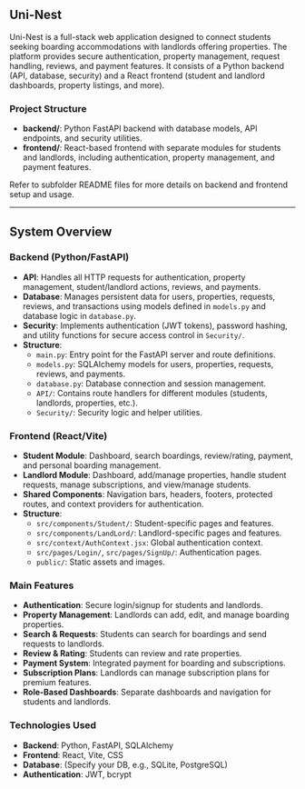 ## Uni-Nest 

Uni-Nest is a full-stack web application designed to connect students seeking boarding accommodations with landlords offering properties. The platform provides secure authentication, property management, request handling, reviews, and payment features. It consists of a Python backend (API, database, security) and a React frontend (student and landlord dashboards, property listings, and more).

### Project Structure

- **backend/**: Python FastAPI backend with database models, API endpoints, and security utilities.
- **frontend/**: React-based frontend with separate modules for students and landlords, including authentication, property management, and payment features.

Refer to subfolder README files for more details on backend and frontend setup and usage.

---

## System Overview

### Backend (Python/FastAPI)

- **API**: Handles all HTTP requests for authentication, property management, student/landlord actions, reviews, and payments.
- **Database**: Manages persistent data for users, properties, requests, reviews, and transactions using models defined in `models.py` and database logic in `database.py`.
- **Security**: Implements authentication (JWT tokens), password hashing, and utility functions for secure access control in `Security/`.
- **Structure**:
  - `main.py`: Entry point for the FastAPI server and route definitions.
  - `models.py`: SQLAlchemy models for users, properties, requests, reviews, and payments.
  - `database.py`: Database connection and session management.
  - `API/`: Contains route handlers for different modules (students, landlords, properties, etc.).
  - `Security/`: Security logic and helper utilities.

### Frontend (React/Vite)

- **Student Module**: Dashboard, search boardings, review/rating, payment, and personal boarding management.
- **Landlord Module**: Dashboard, add/manage properties, handle student requests, manage subscriptions, and view/manage students.
- **Shared Components**: Navigation bars, headers, footers, protected routes, and context providers for authentication.
- **Structure**:
  - `src/components/Student/`: Student-specific pages and features.
  - `src/components/LandLord/`: Landlord-specific pages and features.
  - `src/context/AuthContext.jsx`: Global authentication context.
  - `src/pages/Login/`, `src/pages/SignUp/`: Authentication pages.
  - `public/`: Static assets and images.

### Main Features

- **Authentication**: Secure login/signup for students and landlords.
- **Property Management**: Landlords can add, edit, and manage boarding properties.
- **Search & Requests**: Students can search for boardings and send requests to landlords.
- **Review & Rating**: Students can review and rate properties.
- **Payment System**: Integrated payment for boarding and subscriptions.
- **Subscription Plans**: Landlords can manage subscription plans for premium features.
- **Role-Based Dashboards**: Separate dashboards and navigation for students and landlords.

### Technologies Used

- **Backend**: Python, FastAPI, SQLAlchemy
- **Frontend**: React, Vite, CSS
- **Database**: (Specify your DB, e.g., SQLite, PostgreSQL)
- **Authentication**: JWT, bcrypt
